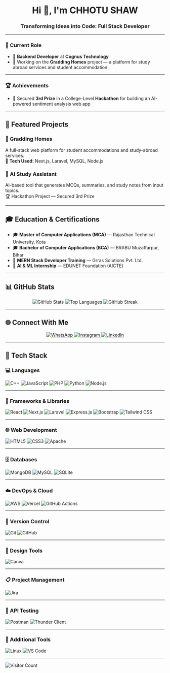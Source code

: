 <h1 align="center">Hi 👋, I'm <strong>CHHOTU SHAW</strong></h1>
<h3 align="center">Transforming Ideas into Code: Full Stack Developer</h3>

---

### 💼 Current Role
- 🔧 **Backend Developer** at **Cognus Technology**
- 🚀 Working on the **Gradding Homes** project — a platform for study abroad services and student accommodation

---

### 🏆 Achievements
- 🥉 Secured **3rd Prize** in a College-Level **Hackathon** for building an AI-powered sentiment analysis web app

---

## 📁 Featured Projects

### 🔹 Gradding Homes
A full-stack web platform for student accommodations and study-abroad services.  
🔧 **Tech Used:** Next.js, Laravel, MySQL, Node.js  

### 🔹 AI Study Assistant
AI-based tool that generates MCQs, summaries, and study notes from input topics.  
🏆 Hackathon Project — Secured 3rd Prize  

---

## 🎓 Education & Certifications

- 🎓 **Master of Computer Applications (MCA)** — Rajasthan Technical University, Kota
- 🎓 **Bachelor of Computer Applications (BCA)** — BRABU Muzaffarpur, Bihar  
- 🧠 **MERN Stack Developer Training** — Grras Solutions Pvt. Ltd.  
- 🧪 **AI & ML Internship** — EDUNET Foundation (AICTE)

---

## 📊 GitHub Stats

<div align="center">
  <img 
    src="https://github-readme-stats.vercel.app/api?username=chhotu-code&show_icons=true&count_private=true&theme=dark&hide_border=true&hide=issues,contribs&bg_color=00000000"
    alt="GitHub Stats"
  />
  <img
    src="https://github-readme-stats.vercel.app/api/top-langs/?username=chhotu-code&layout=compact&hide_border=true&theme=dark&bg_color=00000000&langs_count=6&exclude_repo=air-statistic-app"
    alt="Top Languages"
  />
  <img 
    src="https://github-readme-streak-stats.herokuapp.com?user=chhotu-code&theme=dark&hide_border=true&background=FFFFFF00"
    alt="GitHub Streak"
  />
</div>

---

## 🌐 Connect With Me

<p align="center">
  <a href="https://wa.me/919693524900" target="_blank">
    <img src="https://img.shields.io/badge/WhatsApp-Message-green?logo=whatsapp&logoColor=white&style=for-the-badge" alt="WhatsApp"/>
  </a>
  <a href="https://instagram.com/chhotu_shaw.351104/" target="_blank">
    <img src="https://img.shields.io/badge/Instagram-Follow-E4405F?logo=instagram&logoColor=white&style=for-the-badge" alt="Instagram"/>
  </a>
  <a href="https://www.linkedin.com/in/chhotu/" target="_blank">
    <img src="https://img.shields.io/badge/LinkedIn-Connect-0077B5?logo=linkedin&logoColor=white&style=for-the-badge" alt="LinkedIn"/>
  </a>
</p>

---

## 🚀 Tech Stack

### 💻 Languages
![C++](https://img.shields.io/badge/c-%230175C2.svg?style=for-the-badge&logo=c&logoColor=white)
![JavaScript](https://img.shields.io/badge/javascript-%23323330.svg?style=for-the-badge&logo=javascript&logoColor=%23F7DF1E)
![PHP](https://img.shields.io/badge/php-%23777BB4.svg?style=for-the-badge&logo=php&logoColor=white)
![Python](https://img.shields.io/badge/python-%23007ACC.svg?style=for-the-badge&logo=python&logoColor=white)
![Node.js](https://img.shields.io/badge/node.js-%2343853D.svg?style=for-the-badge&logo=node.js&logoColor=white)

---

### 🧩 Frameworks & Libraries
![React](https://img.shields.io/badge/react-%2320232a.svg?style=for-the-badge&logo=react&logoColor=%2361DAFB)
![Next.js](https://img.shields.io/badge/Next-black?style=for-the-badge&logo=next.js&logoColor=white)
![Laravel](https://img.shields.io/badge/laravel-%23FF2D20.svg?style=for-the-badge&logo=laravel&logoColor=white)
![Express.js](https://img.shields.io/badge/express-%23121011.svg?style=for-the-badge&logo=express&logoColor=white)
![Bootstrap](https://img.shields.io/badge/bootstrap-%237952B3.svg?style=for-the-badge&logo=bootstrap&logoColor=white)
![Tailwind CSS](https://img.shields.io/badge/tailwind_css-%2320232a.svg?style=for-the-badge&logo=tailwind-css&logoColor=%2361DAFB)

---

### 🌐 Web Development
![HTML5](https://img.shields.io/badge/html5-%23E34F26.svg?style=for-the-badge&logo=html5&logoColor=white)
![CSS3](https://img.shields.io/badge/css3-%231572B6.svg?style=for-the-badge&logo=css3&logoColor=white)
![Apache](https://img.shields.io/badge/apache-%23D42029.svg?style=for-the-badge&logo=apache&logoColor=white)

---

### 🗄️ Databases
![MongoDB](https://img.shields.io/badge/MongoDB-%234ea94b.svg?style=for-the-badge&logo=mongodb&logoColor=white)
![MySQL](https://img.shields.io/badge/mysql-%23039BE5.svg?style=for-the-badge&logo=mysql&logoColor=white)
![SQLite](https://img.shields.io/badge/sqlite-%2307405e.svg?style=for-the-badge&logo=sqlite&logoColor=white)

---

### ☁️ DevOps & Cloud
![AWS](https://img.shields.io/badge/AWS-%23FF9900.svg?style=for-the-badge&logo=amazon-aws&logoColor=white)
![Vercel](https://img.shields.io/badge/vercel-%23000000.svg?style=for-the-badge&logo=vercel&logoColor=white)
![GitHub Actions](https://img.shields.io/badge/github%20actions-%232671E5.svg?style=for-the-badge&logo=githubactions&logoColor=white)

---

### 🔧 Version Control
![Git](https://img.shields.io/badge/git-%23F05033.svg?style=for-the-badge&logo=git&logoColor=white)
![GitHub](https://img.shields.io/badge/github-%23121011.svg?style=for-the-badge&logo=github&logoColor=white)

---

### 🎨 Design Tools
![Canva](https://img.shields.io/badge/Canva-%2300C4CC.svg?style=for-the-badge&logo=Canva&logoColor=white)

---

### 📋 Project Management
![Jira](https://img.shields.io/badge/jira-%230A0FFF.svg?style=for-the-badge&logo=jira&logoColor=white)

---

### 🧪 API Testing
![Postman](https://img.shields.io/badge/Postman-FF6C37?style=for-the-badge&logo=postman&logoColor=white)
![Thunder Client](https://img.shields.io/badge/Thunder%20Client-%230077B5.svg?style=for-the-badge&logo=thunderclient&logoColor=white)

---

### 🐧 Additional Tools
![Linux](https://img.shields.io/badge/Linux-FCC624?style=for-the-badge&logo=linux&logoColor=black)
![VS Code](https://img.shields.io/badge/VSCode-007ACC?style=for-the-badge&logo=visual-studio-code&logoColor=white)

---

![Visitor Count](https://komarev.com/ghpvc/?username=chhotu-code&style=for-the-badge&color=blue)
